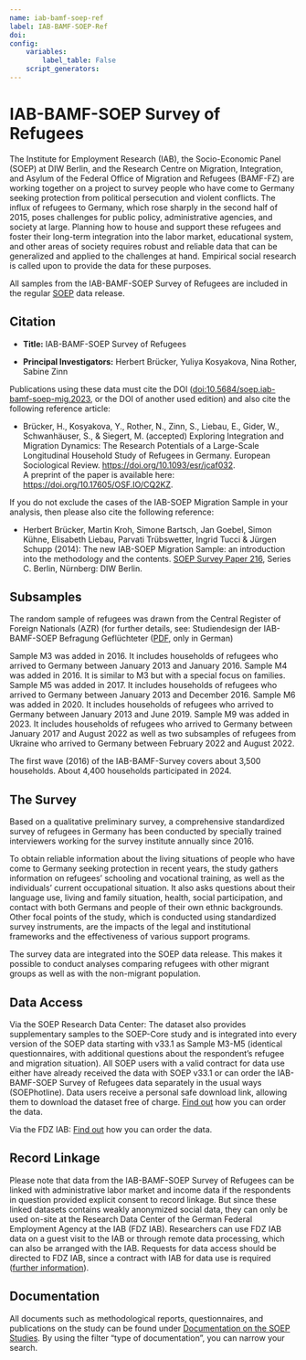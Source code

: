 ```yaml
---
name: iab-bamf-soep-ref
label: IAB-BAMF-SOEP-Ref
doi: 
config:
    variables:
        label_table: False
    script_generators:        
---
```


# IAB-BAMF-SOEP Survey of Refugees

The Institute for Employment Research (IAB), the Socio-Economic Panel (SOEP) at DIW Berlin, and the Research Centre on Migration, Integration, and Asylum of the Federal Office of Migration and Refugees (BAMF-FZ) are working together on a project to survey people who have come to Germany seeking protection from political persecution and violent conflicts. The influx of refugees to Germany, which rose sharply in the second half of 2015, poses challenges for public policy, administrative agencies, and society at large. Planning how to house and support these refugees and foster their long-term integration into the labor market, educational system, and other areas of society requires robust and reliable data that can be generalized and applied to the challenges at hand. Empirical social research is called upon to provide the data for these purposes.

All samples from the IAB-BAMF-SOEP Survey of Refugees are included in the regular [SOEP](https://paneldata.org/soep-core/) data release.

## Citation

-   **Title:** IAB-BAMF-SOEP Survey of Refugees

-   **Principal Investigators:** Herbert Brücker, Yuliya Kosyakova, Nina Rother, Sabine Zinn

Publications using these data must cite the DOI ([doi:10.5684/soep.iab-bamf-soep-mig.2023](https://doi.org/10.5684/soep.iab-bamf-soep-mig.2023), or the DOI of another used edition) and also cite the following reference article:

-   Brücker, H., Kosyakova, Y., Rother, N., Zinn, S., Liebau, E., Gider, W., Schwanhäuser, S., & Siegert, M. (accepted) Exploring Integration and Migration Dynamics: The Research Potentials of a Large-Scale Longitudinal Household Study of Refugees in Germany. European Sociological Review. <https://doi.org/10.1093/esr/jcaf032>.\
    A preprint of the paper is available here: <https://doi.org/10.17605/OSF.IO/CQ2KZ>.

If you do not exclude the cases of the IAB-SOEP Migration Sample in your analysis, then please also cite the following reference:

-   Herbert Brücker, Martin Kroh, Simone Bartsch, Jan Goebel, Simon Kühne, Elisabeth Liebau, Parvati Trübswetter, Ingrid Tucci & Jürgen Schupp (2014): The new IAB-SOEP Migration Sample: an introduction into the methodology and the contents. [SOEP Survey Paper 216](https://www.diw.de/documents/publikationen/73/diw_01.c.570700.de/diw_ssp0216.pdf), Series C. Berlin, Nürnberg: DIW Berlin.

## Subsamples

The random sample of refugees was drawn from the Central Register of Foreign Nationals (AZR) (for further details, see: Studiendesign der IAB-BAMF-SOEP Befragung Geflüchteter ([PDF](https://www.diw.de/documents/publikationen/73/diw_01.c.571019.de/diw_ssp0365.pdf), only in German)

Sample M3 was added in 2016. It includes households of refugees who arrived to Germany between January 2013 and January 2016. Sample M4 was added in 2016. It is similar to M3 but with a special focus on families. Sample M5 was added in 2017. It includes households of refugees who arrived to Germany between January 2013 and December 2016. Sample M6 was added in 2020. It includes households of refugees who arrived to Germany between January 2013 and June 2019. Sample M9 was added in 2023. It includes households of refugees who arrived to Germany between January 2017 and August 2022 as well as two subsamples of refugees from Ukraine who arrived to Germany between February 2022 and August 2022.

The first wave (2016) of the IAB-BAMF-Survey covers about 3,500 households. About 4,400 households participated in 2024.

## The Survey

Based on a qualitative preliminary survey, a comprehensive standardized survey of refugees in Germany has been conducted by specially trained interviewers working for the survey institute annually since 2016.

To obtain reliable information about the living situations of people who have come to Germany seeking protection in recent years, the study gathers information on refugees’ schooling and vocational training, as well as the individuals’ current occupational situation. It also asks questions about their language use, living and family situation, health, social participation, and contact with both Germans and people of their own ethnic backgrounds. Other focal points of the study, which is conducted using standardized survey instruments, are the impacts of the legal and institutional frameworks and the effectiveness of various support programs.

The survey data are integrated into the SOEP data release. This makes it possible to conduct analyses comparing refugees with other migrant groups as well as with the non-migrant population.

## Data Access

Via the SOEP Research Data Center: The dataset also provides supplementary samples to the SOEP-Core study and is integrated into every version of the SOEP data starting with v33.1 as Sample M3-M5 (identical questionnaires, with additional questions about the respondent’s refugee and migration situation). All SOEP users with a valid contract for data use either have already received the data with SOEP v33.1 or can order the IAB-BAMF-SOEP Survey of Refugees data separately in the usual ways (SOEPhotline). Data users receive a personal safe download link, allowing them to download the dataset free of charge. [Find out](https://www.diw.de/en/diw_01.c.601584.en/data_access.html) how you can order the data.

Via the FDZ IAB: [Find out](https://fdz.iab.de/datenzugang/) how you can order the data.

## Record Linkage

Please note that data from the IAB-BAMF-SOEP Survey of Refugees can be linked with administrative labor market and income data if the respondents in question provided explicit consent to record linkage. But since these linked datasets contains weakly anonymized social data, they can only be used on-site at the Research Data Center of the German Federal Employment Agency at the IAB (FDZ IAB). Researchers can use FDZ IAB data on a guest visit to the IAB or through remote data processing, which can also be arranged with the IAB. Requests for data access should be directed to FDZ IAB, since a contract with IAB for data use is required ([further information](https://fdz.iab.de/datenzugang/scientific-use-files/)).

## Documentation

All documents such as methodological reports, questionnaires, and publications on the study can be found under [Documentation on the SOEP Studies](https://www.diw.de/en/diw_01.c.791582.en/documentation_of_the_soep_studies_-_all_survey_papers.html?soep_datensatz_id%5B%5D=696377). By using the filter “type of documentation”, you can narrow your search.

